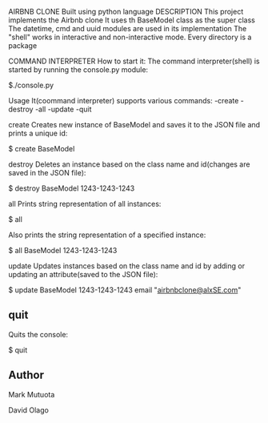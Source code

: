 AIRBNB CLONE
Built using python language
DESCRIPTION
This project implements the Airbnb clone It uses th BaseModel class as the super class The datetime, cmd and uuid modules are used in its implementation The "shell" works in interactive and non-interactive mode. Every directory is a package

COMMAND INTERPRETER
How to start it:
The command interpreter(shell) is started by running the console.py module:

$./console.py

Usage
It(coommand interpreter) supports various commands: -create -destroy -all -update -quit

create
Creates new instance of BaseModel and saves it to the JSON file and prints a unique id:

$ create BaseModel

destroy
Deletes an instance based on the class name and id(changes are saved in the JSON file):

$ destroy BaseModel 1243-1243-1243

all
Prints string representation of all instances:

$ all

Also prints the string representation of a specified instance:

$ all BaseModel 1243-1243-1243

update
Updates instances based on the class name and id by adding or updating an attribute(saved to the JSON file):

$ update BaseModel 1243-1243-1243 email "airbnbclone@alxSE.com"

## quit
Quits the console:

$ quit

## Author
Mark Mutuota

David Olago

